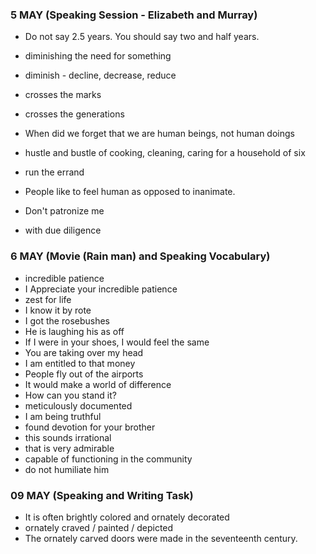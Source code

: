 ### 5 MAY (Speaking Session - Elizabeth and Murray)

- Do not say 2.5 years. You should say two and half years.
- diminishing the need for something

- diminish - decline, decrease, reduce
- crosses the marks
- crosses the generations
- When did we forget that we are human beings, not human doings
- hustle and bustle of cooking, cleaning, caring for a household of six
- run the errand
- People like to feel human as opposed to inanimate.
- Don't patronize me
- with due diligence

### 6 MAY (Movie (Rain man) and Speaking Vocabulary)

- incredible patience
- I Appreciate your incredible patience
- zest for life
- I know it by rote
- I got the rosebushes
- He is laughing his as off
- If I were in your shoes, I would feel the same
- You are taking over my head
- I am entitled to that money
- People fly out of the airports
- It would make a world of difference
- How can you stand it?
- meticulously documented
- I am being truthful
- found devotion for your brother
- this sounds irrational
- that is very admirable
- capable of functioning in the community
- do not humiliate him

### 09 MAY (Speaking and Writing Task)

- It is often brightly colored and ornately decorated
- ornately craved / painted / depicted
- The ornately carved doors were made in the seventeenth century.
